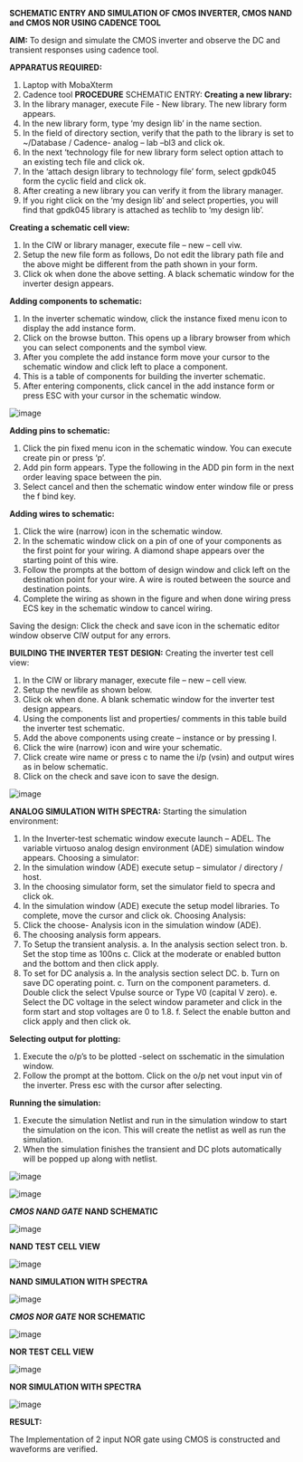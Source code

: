 **SCHEMATIC ENTRY AND SIMULATION OF CMOS INVERTER, CMOS NAND and CMOS NOR USING CADENCE TOOL**

**AIM:**
To design and simulate the CMOS inverter and observe the DC and transient responses using cadence tool.

**APPARATUS REQUIRED:**
 
1.	Laptop with MobaXterm
2.	Cadence tool
**PROCEDURE**
SCHEMATIC ENTRY:
**Creating a new library:**
1.	In the library manager, execute File - New library. The new library form appears.
2.	In the new library form, type ‘my design lib’ in the name section.
3.	In the field of directory section, verify that the path to the library is set to ~/Database / Cadence- analog – lab –bl3 and click ok.
4.	In the next ‘technology file for new library form select option attach to an existing tech file and click ok.
5.	In the ‘attach design library to technology file’ form, select gpdk045 form the cyclic field and click ok.
6.	After creating a new library you can verify it from the library manager.
7.	If you right click on the ‘my design lib’ and select properties, you will find that gpdk045 library is attached as techlib to ‘my design lib’.

**Creating a schematic cell view:**
1.	In the CIW or library manager, execute file – new – cell viw.
2.	Setup the new file form as follows, Do not edit the library path file and the above might be different from the path shown in your form.
3.	Click ok when done the above setting. A black schematic window for the inverter design appears.

**Adding components to schematic:**
1.	In the inverter schematic window, click the instance fixed menu icon to display the add instance form.
2.	Click on the browse button. This opens up a library browser from which you can select components and the symbol view.
3.	After you complete the add instance form move your cursor to the schematic window and click left to place a component.
4.	This is a table of components for building the inverter schematic.
5.	After entering components, click cancel in the add instance form or press ESC with your cursor in the schematic window.

 ![image](https://github.com/Lokeshmb005/VLSI-LAB-EXP-6/assets/159941167/ff2e4de9-cd56-4227-8ce4-c9887921b4f2)

**Adding pins to schematic:**
1.	Click the pin fixed menu icon in the schematic window. You can execute create pin or press ‘p’.
2.	Add pin form appears. Type the following in the ADD pin form in the next order leaving space between the pin.
3.	Select cancel and then the schematic window enter window file or press the f bind key.
   
**Adding wires to schematic:**
1.	Click the wire (narrow) icon in the schematic window.
2.	In the schematic window click on a pin of one of your components as the first point for your wiring. A diamond shape appears over the starting point of this wire.
3.	Follow the prompts at the bottom of design window and click left on the destination point for your wire. A wire is routed between the source and destination points.
4.	Complete the wiring as shown in the figure and when done wiring press ECS key in the schematic window to cancel wiring.

Saving the design:
	Click the check and save icon in the schematic editor window observe CIW output for any errors.

**BUILDING THE INVERTER TEST DESIGN:**
Creating the inverter test cell view:
1.	In the CIW or library manager, execute file – new – cell view.
2.	Setup the newfile as shown below.
3.	Click ok when done. A blank schematic window for the inverter test design appears.
4.	Using the components list and properties/ comments in this table build the inverter test schematic.
5.	Add the above components using create – instance or by pressing I.
6.	Click the wire (narrow) icon and wire your schematic.
7.	Click create wire name or press c to name the i/p (vsin) and output wires as in below schematic.
8.	Click on the check and save icon to save the design.
 
![image](https://github.com/Lokeshmb005/VLSI-LAB-EXP-6/assets/159941167/4bf6bbe3-c876-45b8-8d0c-681a2591aa43)

**ANALOG SIMULATION WITH SPECTRA:**
Starting the simulation environment:
1.	In the Inverter-test schematic window execute launch – ADEL. The variable virtuoso analog design environment (ADE) simulation window appears.
Choosing a simulator:
1.	In the simulation window (ADE) execute setup – simulator / directory / host.
2.	In the choosing simulator form, set the simulator field to specra and click ok.
3.	In the simulation window (ADE) execute the setup model libraries.
To complete, move the cursor and click ok.
Choosing Analysis:
1.	Click the choose- Analysis icon in the simulation window (ADE).
2.	The choosing analysis form appears.
3.	To Setup the transient analysis.
a.	In the analysis section select tron.
b.	Set the stop time as 100ns
c.	Click at the moderate or enabled button and the bottom and then click apply.
4.	To set for DC analysis
a.	In the analysis section select DC.
b.	Turn on save DC operating point.
c.	Turn on the component parameters.
d.	Double click the select Vpulse source or Type V0 (capital V zero).
e.	Select the DC voltage in the select window parameter and click in the form start and stop voltages are 0 to 1.8.
f.	Select the enable button and click apply and then click ok.

**Selecting output for plotting:**
1.	Execute the o/p’s to be plotted  -select on sschematic in the simulation window.
2.	Follow the prompt at the bottom. Click on the o/p net vout input vin of the inverter. Press esc with the cursor after selecting.

**Running the simulation:**
1.	Execute the simulation Netlist and run in the simulation window to start the simulation on the icon. This will create the netlist as well as run the simulation.
2.	When the simulation finishes the transient and DC plots automatically will be popped up along with netlist.
 
![image](https://github.com/Lokeshmb005/VLSI-LAB-EXP-6/assets/159941167/0cfb0830-cee0-40e2-ba57-b04aed38a170)

![image](https://github.com/Lokeshmb005/VLSI-LAB-EXP-6/assets/159941167/fa4259ee-1da9-4989-9aef-af6634dbfd3e)

***CMOS NAND GATE***
**NAND SCHEMATIC**

 ![image](https://github.com/Lokeshmb005/VLSI-LAB-EXP-6/assets/159941167/30bbf675-116a-4910-9195-37c198f40890)

**NAND TEST CELL VIEW**

 ![image](https://github.com/Lokeshmb005/VLSI-LAB-EXP-6/assets/159941167/0a7baba8-dd19-45e6-8a97-e0b7be9462c8)

**NAND SIMULATION WITH SPECTRA**
 
![image](https://github.com/Lokeshmb005/VLSI-LAB-EXP-6/assets/159941167/9b180d74-92c7-42aa-8652-30e7fbe89260)

***CMOS NOR GATE***
**NOR SCHEMATIC**

 ![image](https://github.com/Lokeshmb005/VLSI-LAB-EXP-6/assets/159941167/3ec2637c-b359-430d-9642-10b92ebfdedb)

**NOR TEST CELL VIEW**

![image](https://github.com/Lokeshmb005/VLSI-LAB-EXP-6/assets/159941167/cd64ffe6-7ddb-47e3-8f66-256e15c62e45)

**NOR SIMULATION WITH SPECTRA**

![image](https://github.com/Lokeshmb005/VLSI-LAB-EXP-6/assets/159941167/40828e25-0474-43c1-8e49-0d297ae6a11a)

**RESULT:**

The Implementation of 2 input NOR gate using CMOS  is constructed and waveforms are verified.
